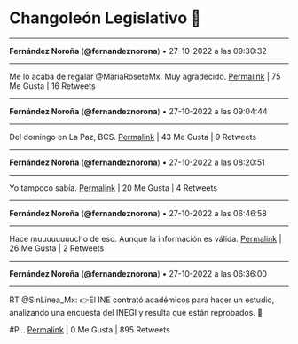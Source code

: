 # Changoleón Legislativo 🙈
*****
**Fernández Noroña** (**@fernandeznorona**) • 27-10-2022 a las 09:30:32
*****
Me lo acaba de regalar ⁦@MariaRoseteMx⁩. Muy agradecido.
[Permalink](https://twitter.com/fernandeznorona/status/1585685389448183827) | 75 Me Gusta | 16 Retweets
*****
**Fernández Noroña** (**@fernandeznorona**) • 27-10-2022 a las 09:04:44
*****
Del domingo en La Paz, BCS.
[Permalink](https://twitter.com/fernandeznorona/status/1585678897886203904) | 43 Me Gusta | 9 Retweets
*****
**Fernández Noroña** (**@fernandeznorona**) • 27-10-2022 a las 08:20:51
*****
Yo tampoco sabía.
[Permalink](https://twitter.com/fernandeznorona/status/1585667854912847874) | 20 Me Gusta | 4 Retweets
*****
**Fernández Noroña** (**@fernandeznorona**) • 27-10-2022 a las 06:46:58
*****
Hace muuuuuuuucho de eso. Aunque la información es válida.
[Permalink](https://twitter.com/fernandeznorona/status/1585644229623050241) | 26 Me Gusta | 2 Retweets
*****
**Fernández Noroña** (**@fernandeznorona**) • 27-10-2022 a las 06:36:00
*****
RT @SinLinea_Mx: 👉El INE contrató académicos para hacer un estudio, analizando una encuesta del INEGI y resulta que están reprobados. 🙈


\#P…
[Permalink](https://twitter.com/fernandeznorona/status/1585641466788950021) | 0 Me Gusta | 895 Retweets